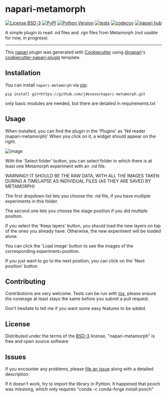 # napari-metamorph

[![License BSD-3](https://img.shields.io/pypi/l/napari-metamorph.svg?color=green)](https://github.com/jdeseze/napari-metamorph/raw/main/LICENSE)
[![PyPI](https://img.shields.io/pypi/v/napari-metamorph.svg?color=green)](https://pypi.org/project/napari-metamorph)
[![Python Version](https://img.shields.io/pypi/pyversions/napari-metamorph.svg?color=green)](https://python.org)
[![tests](https://github.com/jdeseze/napari-metamorph/workflows/tests/badge.svg)](https://github.com/jdeseze/napari-metamorph/actions)
[![codecov](https://codecov.io/gh/jdeseze/napari-metamorph/branch/main/graph/badge.svg)](https://codecov.io/gh/jdeseze/napari-metamorph)
[![napari hub](https://img.shields.io/endpoint?url=https://api.napari-hub.org/shields/napari-metamorph)](https://napari-hub.org/plugins/napari-metamorph)

A simple plugin to read .nd files and .rgn files from Metamorph (not usable for now, in progress)

----------------------------------

This [napari] plugin was generated with [Cookiecutter] using [@napari]'s [cookiecutter-napari-plugin] template.

<!--
Don't miss the full getting started guide to set up your new package:
https://github.com/napari/cookiecutter-napari-plugin#getting-started

and review the napari docs for plugin developers:
https://napari.org/stable/plugins/index.html
-->

## Installation

You can install `napari-metamorph` via [pip]:

    pip install git+https://github.com/jdeseze/napari-metamorph.git

only basic modules are needed, but there are detailed in requirements.txt

## Usage

When installed, you can find the plugin in the 'Plugins' as 'Nd reader (napari-metamorph)'
When you click on it, a widget should appear on the right. 

![image](https://github.com/jdeseze/napari-metamorph/assets/68115566/aa21c612-736b-4bbd-bd7d-58e06ee74f8a)

With the 'Select folder' button, you can select folder in which there is at least one Metamorph experiment with an .nd file.

WARNING!! IT SHOULD BE THE RAW DATA, WITH ALL THE IMAGES TAKEN DURING A TIMELAPSE AS INDIVIDUAL FILES (AS THEY ARE SAVED BY METAMORPH)

The first dropdown list lets you choose the .nd file, if you have multiple experiments in this folder.

The second one lets you choose the stage position if you did multiple position. 

If you select the 'Keep layers' button, you  should load the new layers on top of the ones you already have. Otherwise, the new experiment will be loaded alone. 

You can click the 'Load image' button to see the images of the corresponding experiment+position. 

If you just want to go to the next position, you can click on the 'Next position' button. 

## Contributing

Contributions are very welcome. Tests can be run with [tox], please ensure
the coverage at least stays the same before you submit a pull request.

Don't hesitate to tell me if you want some easy features to be added. 

## License

Distributed under the terms of the [BSD-3] license,
"napari-metamorph" is free and open source software

## Issues

If you encounter any problems, please [file an issue] along with a detailed description.

If it doesn't work, try to import the library in Pyhton. It happened that pooch was missiong, which only requires "conda -c conda-forge install pooch"

[napari]: https://github.com/napari/napari
[Cookiecutter]: https://github.com/audreyr/cookiecutter
[@napari]: https://github.com/napari
[MIT]: http://opensource.org/licenses/MIT
[BSD-3]: http://opensource.org/licenses/BSD-3-Clause
[GNU GPL v3.0]: http://www.gnu.org/licenses/gpl-3.0.txt
[GNU LGPL v3.0]: http://www.gnu.org/licenses/lgpl-3.0.txt
[Apache Software License 2.0]: http://www.apache.org/licenses/LICENSE-2.0
[Mozilla Public License 2.0]: https://www.mozilla.org/media/MPL/2.0/index.txt
[cookiecutter-napari-plugin]: https://github.com/napari/cookiecutter-napari-plugin

[file an issue]: https://github.com/jdeseze/napari-metamorph/issues

[napari]: https://github.com/napari/napari
[tox]: https://tox.readthedocs.io/en/latest/
[pip]: https://pypi.org/project/pip/
[PyPI]: https://pypi.org/

